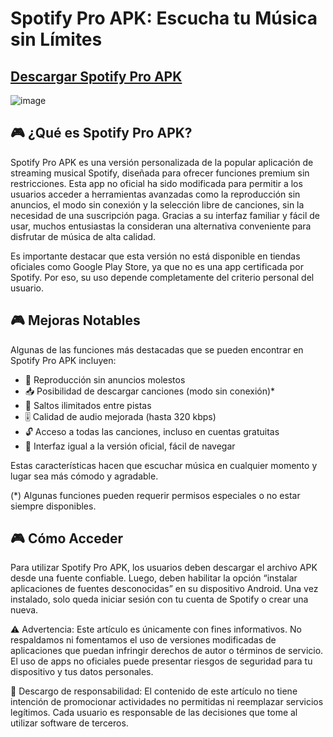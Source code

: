 # Spotify Pro APK: Escucha tu Música sin Límites
## [Descargar Spotify Pro APK](https://apkmodjoy.net/es/spotify-premium/)
![image](https://github.com/user-attachments/assets/90394dc0-1f4d-4254-9d17-97a5818894a8)

## 🎮 ¿Qué es Spotify Pro APK?

Spotify Pro APK es una versión personalizada de la popular aplicación de streaming musical Spotify, diseñada para ofrecer funciones premium sin restricciones. Esta app no oficial ha sido modificada para permitir a los usuarios acceder a herramientas avanzadas como la reproducción sin anuncios, el modo sin conexión y la selección libre de canciones, sin la necesidad de una suscripción paga. Gracias a su interfaz familiar y fácil de usar, muchos entusiastas la consideran una alternativa conveniente para disfrutar de música de alta calidad.

Es importante destacar que esta versión no está disponible en tiendas oficiales como Google Play Store, ya que no es una app certificada por Spotify. Por eso, su uso depende completamente del criterio personal del usuario.

## 🎮 Mejoras Notables

Algunas de las funciones más destacadas que se pueden encontrar en Spotify Pro APK incluyen:

* 🎵 Reproducción sin anuncios molestos
* 📥 Posibilidad de descargar canciones (modo sin conexión)\*
* 🔁 Saltos ilimitados entre pistas
* 🎚️ Calidad de audio mejorada (hasta 320 kbps)
* 🔓 Acceso a todas las canciones, incluso en cuentas gratuitas
* 🎨 Interfaz igual a la versión oficial, fácil de navegar

Estas características hacen que escuchar música en cualquier momento y lugar sea más cómodo y agradable.

(\*) Algunas funciones pueden requerir permisos especiales o no estar siempre disponibles.

## 🎮 Cómo Acceder

Para utilizar Spotify Pro APK, los usuarios deben descargar el archivo APK desde una fuente confiable. Luego, deben habilitar la opción “instalar aplicaciones de fuentes desconocidas” en su dispositivo Android. Una vez instalado, solo queda iniciar sesión con tu cuenta de Spotify o crear una nueva.

⚠️ Advertencia: Este artículo es únicamente con fines informativos. No respaldamos ni fomentamos el uso de versiones modificadas de aplicaciones que puedan infringir derechos de autor o términos de servicio. El uso de apps no oficiales puede presentar riesgos de seguridad para tu dispositivo y tus datos personales.

🛑 Descargo de responsabilidad: El contenido de este artículo no tiene intención de promocionar actividades no permitidas ni reemplazar servicios legítimos. Cada usuario es responsable de las decisiones que tome al utilizar software de terceros.
<!--

**Here are some ideas to get you started:**

🙋‍♀️ A short introduction - what is your organization all about?
🌈 Contribution guidelines - how can the community get involved?
👩‍💻 Useful resources - where can the community find your docs? Is there anything else the community should know?
🍿 Fun facts - what does your team eat for breakfast?
🧙 Remember, you can do mighty things with the power of [Markdown](https://docs.github.com/github/writing-on-github/getting-started-with-writing-and-formatting-on-github/basic-writing-and-formatting-syntax)
-->
